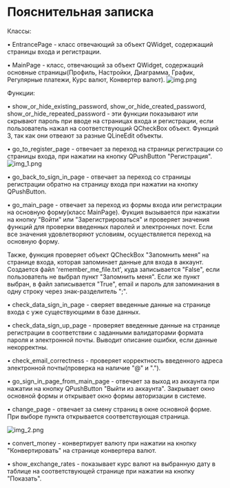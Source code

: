 # Пояснительная записка

Классы:

• EntrancePage - класс отвечающий за объект QWidget, содержащий страницы входа и регистрации.

• MainPage - класс, отвечающий за объект QWidget, содержащий основные страницы(Профиль, Настройки, Диаграмма, График,
Регулярные платежи, Курс валют, Конвертер валют).
![img.png](img.png)

Функции:

• show_or_hide_existing_password, show_or_hide_created_password, show_or_hide_repeated_password - эти функции показывают
или скрывают пароль при вводе на страницах входа и регистрации, если пользователь нажал на соответствующий QCheckBox
объект. Функций 3, так как они отвеают за разные QLineEdit объекты.

• go_to_register_page - отвечает за переход на страницк регистрации со страницы входа, при нажатии на кнопку
QPushButton "Регистрация".
![img_1.png](img_1.png)

• go_back_to_sign_in_page - отвечает за переход со страницы регистрации обратно на страницу входа при нажатии на кнопку
QPushButton.

• go_main_page - отвечает за переход из формы входа или регистрации на основную форму(класс MainPage). Фукция вызывается
при нажатии на кнопку "Войти" или "Зарегистрироваться" и проверяет значения функций для проверки введенных паролей и
электронных почт. Если все значения удовлетворяют условиям, осуществляется переход на основную форму.

Также, функция проверяет объект QCheckBox "Запомнить меня" на странице входа, которая запоминает данные для входа в
аккаунт. Создается файл 'remember_me_file.txt', куда записывается "False", если пользователь не выбрал пункт "Запомнить
меня". Если же пункт выбран, в файл записывается "True", email и пароль для запоминания в одну строку через
знак-разделитель ";".

• check_data_sign_in_page - сверяет введенные данные на странице входа с уже существующими в базе данных.

• check_data_sign_up_page - проверяет введенные данные на странице регистрации в соответствии с заданными валидаторами
формата пароля и электронной почты. Выводит описание ошибки, если данные некорректны.

• check_email_correctness - проверяет корректность введенного адреса электронной почты(проверка на наличие "@" и ".").

• go_sign_in_page_from_main_page - отвечает за выход из аккаунта при нажатии на кнопку QPushButton "Выйти из аккаунта".
Закрывает окно основной формы и открывает окно формы авторизации в системе.

• change_page - отвечает за смену страниц в окне основной форме. При выборе пункта открывается соответствующая страница.

![img_2.png](img_2.png)

• convert_money - конвертирует валюту при нажатии на кнопку "Конвертировать" на странице конвертера валют.

• show_exchange_rates - показывает курс валют на выбранную дату в таблице на соответствующей странице при нажатии на
кнопку "Показать".
